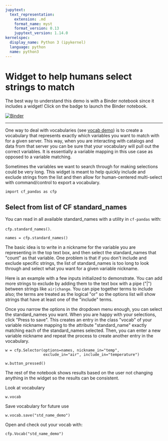 ```yaml
---
jupytext:
  text_representation:
    extension: .md
    format_name: myst
    format_version: 0.13
    jupytext_version: 1.14.0
kernelspec:
  display_name: Python 3 (ipykernel)
  language: python
  name: python3
---
```


# Widget to help humans select strings to match

The best way to understand this demo is with a Binder notebook since it includes a widget! Click on the badge to launch the Binder notebook.

[![Binder](https://mybinder.org/badge_logo.svg)](https://mybinder.org/v2/gh/axiom-data-science/cf-pandas/HEAD?labpath=demo_widget.ipynb)

---

One way to deal with vocabularies (see [vocab demo](https://cf-pandas.readthedocs.io/en/latest/demo_vocab.html)) is to create a vocabulary that represents exactly which variables you want to match with for a given server. This way, when you are interacting with catalogs and data from that server you can be sure that your vocabulary will pull out the correct variables. It is essentially a variable mapping in this use case as opposed to a variable matching.

Sometimes the variables we want to search through for making selections could be very long. This widget is meant to help quickly include and exclude strings from the list and then allow for human-centered multi-select with command/control to export a vocabulary.

```{code-cell} ipython3
import cf_pandas as cfp
```

## Select from list of CF standard_names

You can read in all available standard_names with a utility in `cf-pandas` with:

`cfp.standard_names()`.

```{code-cell} ipython3
names = cfp.standard_names()
```

The basic idea is to write in a nickname for the variable you are representing in the top text box, and then select the standard_names that "count" as that variable. One problem is that if you don't include and exclude specific strings, the list of standard_names is too long to look through and select what you want for a given variable nickname.

Here is an example with a few inputs initialized to demonstrate. You can add more strings to exclude by adding them to the text box with a pipe ("|") between strings like `air|change`. You can pipe together terms to include also; the terms are treated as the logical "or" so the options list will show strings that have at least one of the "include" terms.

Once you narrow the options in the dropdown menu enough, you can select the standard_names you want. When you are happy with your selections, click "Press to save". This creates an entry in the class "vocab" of your variable nickname mapping to the attribute "standard_name" exactly matching each of the standard_names selected. Then, you can enter a new variable nickname and repeat the process to create another entry in the vocabulary.

```{code-cell} ipython3
w = cfp.Selector(options=names, nickname_in="temp",
                 exclude_in="air", include_in="temperature")

w.button_pressed()
```

The rest of the notebook shows results based on the user not changing anything in the widget so the results can be consistent.

Look at vocabulary

```{code-cell} ipython3
w.vocab
```

Save vocabulary for future use

```{code-cell} ipython3
w.vocab.save("std_name_demo")
```

Open and check out your vocab with:

```{code-cell} ipython3
cfp.Vocab("std_name_demo")
```
